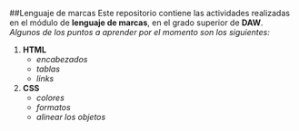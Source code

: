 ##Lenguaje de marcas
Este repositorio contiene las actividades realizadas en el módulo de __lenguaje de marcas__, en el grado superior de __DAW__.
_Algunos de los puntos a aprender por el momento son los siguientes:_

1. __HTML__
    - *encabezados*
    - *tablas*
    - *links*
2. __CSS__
    - *colores*
    - *formatos*
    - *alinear los objetos*
